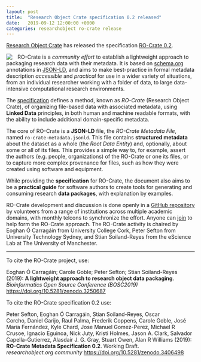 ```yaml
---
layout: post
title:  "Research Object Crate specification 0.2 released"
date:   2019-09-12 12:00:00 +0000
categories: researchobject ro-crate release
---
```


[Research Object Crate](https://w3id.org/ro/crate) has released the specification [RO-Crate 0.2](https://w3id.org/ro/crate/0.2).

<img src="https://researchobject.github.io/ro-crate/assets/img/ro-crate.svg" style="max-width: 40%; float: left; margin-right: 1em; " /> 

RO-Crate is a _community effort_ to establish a lightweight approach to packaging research data with their metadata. It is based on [schema.org](https://schema.org/) annotations in [JSON-LD](https://json-ld.org/), and aims to make best-practice in formal metadata description _accessible_ and _practical_ for use in a wider variety of situations, from an individual researcher working with a folder of data, to large data-intensive computational research environments.

The [specification](https://w3id.org/ro/crate/0.2) defines a method, known as _RO-Crate_ (Research Object Crate), of organizing file-based data with associated metadata, using **Linked Data** principles, in both human and machine readable formats, with the ability to include additional domain-specific metadata.

The core of RO-Crate is a **JSON-LD** file, the _RO-Crate Metadata File_, named `ro-crate-metadata.jsonld`. This file contains **structured metadata** about the dataset as a whole (the _Root Data Entity_) and, optionally, about some or all of its files. This provides a simple way to, for example, assert the authors (e.g. people, organizations) of the RO-Crate or one its files, or to capture more complex provenance for files, such as how they were created using software and equipment.

While providing the **specification** for RO-Crate, the document also aims to be a **practical guide** for software authors to create tools for generating and consuming research **data packages**, with explanation by examples.

RO-Crate development and discussion is done openly in a [GitHub repository](https://github.com/researchobject/ro-crate) by volunteers from a range of institutions across multiple academic domains, with monthly telcons to synchronize the effort. Anyone can [join](https://github.com/ResearchObject/ro-crate/issues/1) to help form the RO-Crate approach. The RO-Crate activity is chaired by Eoghan Ó Carragáin from University College Cork, Peter Sefton from University Technology Sydney, and Stian Soiland-Reyes from the eScience Lab at The University of Manchester.

---

To cite the RO-Crate project, use:

Eoghan Ó Carragáin; Carole Goble; Peter Sefton; Stian Soiland-Reyes (2019): **A lightweight approach to research object data packaging**. _Bioinformatics Open Source Conference (BOSC2019)_ <https://doi.org/10.5281/zenodo.3250687>

To cite the RO-Crate specification 0.2 use:

Peter Sefton, Eoghan Ó Carragáin, Stian Soiland-Reyes, Oscar Corcho, Daniel Garijo, Raul Palma, Frederik Coppens, Carole Goble, José María Fernández, Kyle Chard, Jose Manuel Gomez-Perez, Michael R Crusoe, Ignacio Eguinoa, Nick Juty, Kristi Holmes, Jason A. Clark, Salvador Capella-Gutierrez, Alasdair J. G. Gray, Stuart Owen, Alan R Williams (2019):
**RO-Crate Metadata Specification 0.2**.
Working Draft. _researchobject.org community_
<https://doi.org/10.5281/zenodo.3406498>



